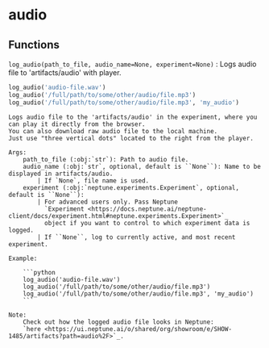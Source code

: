 # audio

## Functions

`log_audio(path_to_file, audio_name=None, experiment=None)` : Logs audio file to 'artifacts/audio' with player.

```python
log_audio('audio-file.wav')
log_audio('/full/path/to/some/other/audio/file.mp3')
log_audio('/full/path/to/some/other/audio/file.mp3', 'my_audio')
```





```text
Logs audio file to the 'artifacts/audio' in the experiment, where you can play it directly from the browser.
You can also download raw audio file to the local machine.
Just use "three vertical dots" located to the right from the player.

Args:
    path_to_file (:obj:`str`): Path to audio file.
    audio_name (:obj:`str`, optional, default is ``None``): Name to be displayed in artifacts/audio.
        | If `None`, file name is used.
    experiment (:obj:`neptune.experiments.Experiment`, optional, default is ``None``):
        | For advanced users only. Pass Neptune
          `Experiment <https://docs.neptune.ai/neptune-client/docs/experiment.html#neptune.experiments.Experiment>`_
          object if you want to control to which experiment data is logged.
        | If ``None``, log to currently active, and most recent experiment.

Example:

    ```python
    log_audio('audio-file.wav')
    log_audio('/full/path/to/some/other/audio/file.mp3')
    log_audio('/full/path/to/some/other/audio/file.mp3', 'my_audio')
    ```

Note:
    Check out how the logged audio file looks in Neptune:
    `here <https://ui.neptune.ai/o/shared/org/showroom/e/SHOW-1485/artifacts?path=audio%2F>`_.
```

